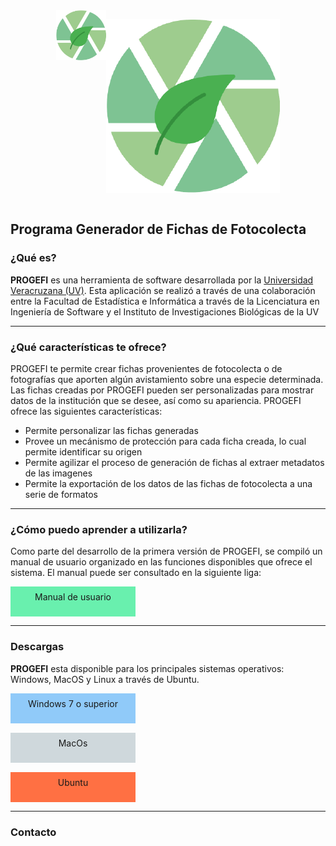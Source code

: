  <div style="display: flex; justify-content: center;">
 <img src="icono.png" style="height: 80px" />

 ![Logo](./icono.png)
</div>

<h2>Programa Generador de Fichas de Fotocolecta</h2>

<h3>¿Qué es?</h3>

**PROGEFI** es una herramienta de software desarrollada por la [Universidad Veracruzana (UV)](www.uv.mx). Esta aplicación se realizó a través de una colaboración entre la Facultad de Estadística e Informática a través de la Licenciatura en Ingeniería de Software y el Instituto de Investigaciones Biológicas de la UV
****
<h3>¿Qué características te ofrece?</h3>

PROGEFI te permite crear fichas provenientes de fotocolecta o de fotografías que aporten algún avistamiento sobre una especie determinada. Las fichas creadas por PROGEFI pueden ser personalizadas para mostrar datos de la institución que se desee, así como su apariencia. PROGEFI ofrece las siguientes características:

* Permite personalizar las fichas generadas
* Provee un mecánismo de protección para cada ficha creada, lo cual permite identificar su origen
* Permite agilizar el proceso de generación de fichas al extraer metadatos de las imagenes
* Permite la exportación de los datos de las fichas de fotocolecta a una serie de formatos
****
<h3>¿Cómo puedo aprender a utilizarla?</h3>

Como parte del desarrollo de la primera versión de PROGEFI, se compiló un manual de usuario organizado en las funciones disponibles que ofrece el sistema. 
El manual puede ser consultado en la siguiente liga:

<div style="display: flex; background-color: #69F0AE; padding-top: 8px; width: 200px; height: 40px; justify-content: center; cursor: pointer;" >Manual de usuario</div>

****
<h3>Descargas</h3>

**PROGEFI** esta disponible para los principales sistemas operativos: Windows, MacOS y Linux a través de Ubuntu.

<div style="display: flex; background-color: #90CAF9; padding-top: 8px; width: 200px; height: 40px; justify-content: center; cursor: pointer;" >Windows 7 o superior</div>


<div style="display: flex; background-color: #CFD8DC; margin-top: 15px; padding-top: 8px; width: 200px; height: 40px; justify-content: center; cursor: pointer;" >MacOs</div>

<div style="display: flex; background-color: #FF7043; margin-top: 15px; padding-top: 8px; width: 200px; height: 40px; justify-content: center; cursor: pointer;" >Ubuntu</div>

****

<h3>Contacto</h3>




